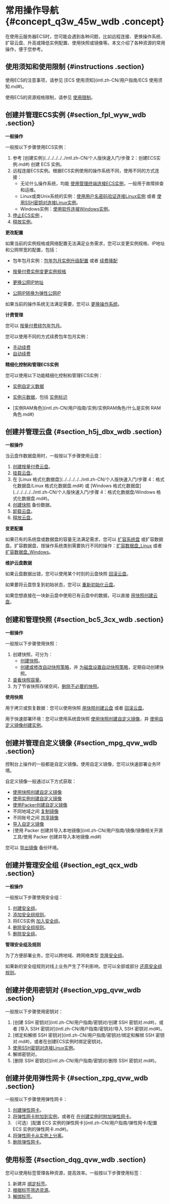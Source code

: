# 常用操作导航 {#concept_q3w_45w_wdb .concept}

在使用云服务器ECS时，您可能会遇到各种问题，比如远程连接、更换操作系统、扩容云盘、升高或降低实例配置、使用快照或镜像等。本文介绍了各种资源的常用操作，便于您参考。

## 使用须知和使用限制 {#instructions .section}

使用ECS的注意事项，请参见 [ECS 使用须知](intl.zh-CN/用户指南/ECS 使用须知.md#)。

使用ECS的资源规格限制，请参见 [使用限制](intl.zh-CN/用户指南/使用限制.md#)。

## 创建并管理ECS实例 {#section_fpl_wyw_wdb .section}

**一般操作**

一般按以下步骤使用ECS实例：

1.  参考 [创建实例](../../../../../intl.zh-CN/个人版快速入门/步骤 2：创建ECS实例.md#) 创建 ECS 实例。
2.  远程连接ECS实例。根据ECS实例使用的操作系统不同，使用不同的方式连接：
    -   无论什么操作系统，均能 [使用管理终端连接ECS实例](intl.zh-CN/用户指南/连接实例/使用管理终端连接ECS实例.md#)，一般用于故障排查和运维。
    -   Linux或类Unix系统的实例：[使用用户名密码验证连接Linux实例](intl.zh-CN/用户指南/连接实例/使用用户名密码验证连接Linux实例.md#) 或者 [使用SSH密钥对连接Linux实例](intl.zh-CN/用户指南/连接实例/使用SSH密钥对连接Linux实例.md#)。
    -   Windows实例：[使用软件连接Windows实例](intl.zh-CN/用户指南/连接实例/使用软件连接Windows实例.md#)。
3.  [停止ECS实例](intl.zh-CN/用户指南/实例/启动或停止实例.md#) 。
4.  [释放实例](intl.zh-CN/用户指南/实例/释放实例.md#)。

**更改配置**

如果当前的实例规格或网络配置无法满足业务需求，您可以变更实例规格、IP地址和公网带宽的配置，包括：

-   包年包月实例：[包年包月实例升级配置](intl.zh-CN/用户指南/实例/升降配/预付费实例升级配置.md#) 或者 [续费降配](../../../../../intl.zh-CN/产品定价/续费实例/续费降配.md#)
-   [按量付费实例变更实例规格](intl.zh-CN/用户指南/实例/升降配/按量付费实例变更实例规格.md#)

-   [更换公网IP地址](intl.zh-CN/用户指南/实例/修改IP地址/更换公网IP地址.md#)

-   [公网IP转换为弹性公网IP](intl.zh-CN/用户指南/实例/修改IP地址/公网IP转换为弹性公网IP.md#)


如果当前的操作系统无法满足需要，您可以 [更换操作系统](intl.zh-CN/用户指南/实例/更换操作系统.md#)。

**计费管理**

您可以 [按量付费转包年包月](../../../../../intl.zh-CN/产品定价/按量付费转预付费.md#)。

您可以使用不同的方式续费包年包月实例：

-   [手动续费](../../../../../intl.zh-CN/产品定价/续费实例/手动续费.md#)
-   [自动续费](../../../../../intl.zh-CN/产品定价/续费实例/自动续费.md#)

**精细化控制和管理ECS实例**

您可以使用以下功能精细化控制和管理ECS实例：

-   [实例自定义数据](intl.zh-CN/用户指南/实例/实例自定义数据和元数据/实例自定义数据.md#)

-   [实例元数据](intl.zh-CN/用户指南/实例/实例自定义数据和元数据/实例元数据.md#)，包括 [实例标识](intl.zh-CN/用户指南/实例/实例自定义数据和元数据/实例标识.md#)

-   [实例RAM角色](intl.zh-CN/用户指南/实例/实例RAM角色/什么是实例 RAM 角色.md#)


## 创建并管理云盘 {#section_h5j_dbx_wdb .section}

**一般操作**

当云盘作数据盘用时，一般按以下步骤使用云盘：

1.  [创建按量付费云盘](intl.zh-CN/用户指南/云盘/创建按量付费云盘.md#)。
2.  [挂载云盘](intl.zh-CN/用户指南/云盘/挂载云盘.md#)。
3.  在 [Linux 格式化数据盘](../../../../../intl.zh-CN/个人版快速入门/步骤 4：格式化数据盘/Linux 格式化数据盘.md#) 或 [Windows 格式化数据盘](../../../../../intl.zh-CN/个人版快速入门/步骤 4：格式化数据盘/Windows 格式化数据盘.md#)。
4.  [创建快照](intl.zh-CN/用户指南/快照/创建快照.md#) 备份数据。
5.  [卸载云盘](intl.zh-CN/用户指南/云盘/卸载云盘.md#)。
6.  [释放云盘](intl.zh-CN/用户指南/云盘/释放云盘.md#)。

**变更配置**

如果已有的系统盘或数据盘的容量无法满足需求，您可以 [扩容系统盘](intl.zh-CN/用户指南/云盘/扩容云盘/扩容系统盘.md#) 或扩容数据盘。扩容数据盘，按操作系统类别需要执行不同的操作：[扩容数据盘\_Linux](intl.zh-CN/用户指南/云盘/扩容云盘/扩容数据盘_Linux.md#) 或者 [扩容数据盘\_Windows](intl.zh-CN/用户指南/云盘/扩容云盘/扩容数据盘_Windows.md#)。

**维护云盘数据**

如果云盘数据出错，您可以使用某个时刻的云盘快照 [回滚云盘](intl.zh-CN/用户指南/云盘/回滚云盘.md#)。

如果要将云盘恢复到初始状态，您可以 [重新初始化云盘](intl.zh-CN/用户指南/云盘/重新初始化云盘.md#)。

如果您想直接在一块新云盘中使用已有云盘中的数据，可以直接 [用快照创建云盘](intl.zh-CN/用户指南/云盘/用快照创建云盘.md#)。

## 创建和管理快照 {#section_bc5_3cx_wdb .section}

**一般操作**

一般按以下步骤使用快照：

1.  创建快照，可分为：
    -   [创建快照](intl.zh-CN/用户指南/快照/创建快照.md#)。
    -   [创建或修改自动快照策略](intl.zh-CN/用户指南/快照/创建或修改自动快照策略.md#)，并 [为磁盘设置自动快照策略](intl.zh-CN/用户指南/快照/为磁盘设置自动快照策略.md#)，定期自动创建快照。
2.  [查看快照容量](intl.zh-CN/用户指南/快照/查看快照容量.md#)。
3.  为了节省快照存储空间，[删除不必要的快照](intl.zh-CN/用户指南/快照/删除快照和自动快照策略.md#)。

**使用快照**

用于拷贝或恢复数据：您可以使用快照 [用快照创建云盘](intl.zh-CN/用户指南/云盘/用快照创建云盘.md#) 或者 [回滚云盘](intl.zh-CN/用户指南/云盘/回滚云盘.md#)。

用于快速部署环境：您可以使用系统盘快照 [使用快照创建自定义镜像](intl.zh-CN/用户指南/镜像/创建自定义镜像/使用快照创建自定义镜像.md#)，并 [使用自定义镜像创建实例](intl.zh-CN/用户指南/实例/创建实例/使用自定义镜像创建实例.md#)。

## 创建并管理自定义镜像 {#section_mpg_qvw_wdb .section}

控制台上操作的一般都是自定义镜像。使用自定义镜像，您可以快速部署业务环境。

自定义镜像一般通过以下方式获取：

-   [使用快照创建自定义镜像](intl.zh-CN/用户指南/镜像/创建自定义镜像/使用快照创建自定义镜像.md#)
-   [使用实例创建自定义镜像](intl.zh-CN/用户指南/镜像/创建自定义镜像/使用实例创建自定义镜像.md#)
-   [使用Packer创建自定义镜像](intl.zh-CN/用户指南/镜像/镜像相关开源工具/使用Packer创建自定义镜像.md#)
-   不同地域之间 [复制镜像](intl.zh-CN/用户指南/镜像/复制镜像.md#)
-   不同账号之间 [共享镜像](intl.zh-CN/用户指南/镜像/共享镜像.md#)
-   [导入自定义镜像](intl.zh-CN/用户指南/镜像/导入镜像/导入自定义镜像.md#)
-   [使用 Packer 创建并导入本地镜像](intl.zh-CN/用户指南/镜像/镜像相关开源工具/使用 Packer 创建并导入本地镜像.md#)

您可以 [导出镜像](intl.zh-CN/用户指南/镜像/导出镜像.md#) 备份环境。

## 创建并管理安全组 {#section_egt_qcx_wdb .section}

**一般操作**

一般按以下步骤使用安全组：

1.  [创建安全组](intl.zh-CN/用户指南/安全组/创建安全组.md#)。
2.  [添加安全组规则](intl.zh-CN/用户指南/安全组/添加安全组规则.md#)。
3.  将ECS实例 [加入安全组](intl.zh-CN/用户指南/安全组/加入安全组.md#)。
4.  [删除安全组规则](intl.zh-CN/用户指南/安全组/删除安全组规则.md#)。
5.  [删除安全组](intl.zh-CN/用户指南/安全组/删除安全组.md#)。

**管理安全组及规则**

为了方便部署业务，您可以跨地域、跨网络类型 [克隆安全组](intl.zh-CN/用户指南/安全组/克隆安全组.md#)。

如果新的安全组规则对线上业务产生了不利影响，您可以全部或部分 [还原安全组规则](intl.zh-CN/用户指南/安全组/还原安全组规则.md#)。

## 创建并使用密钥对 {#section_vpg_qvw_wdb .section}

一般按以下步骤使用密钥对：

1.  [创建 SSH 密钥对](intl.zh-CN/用户指南/密钥对/创建 SSH 密钥对.md#)，或者 [导入 SSH 密钥对](intl.zh-CN/用户指南/密钥对/导入 SSH 密钥对.md#)。
2.  [绑定和解绑 SSH 密钥对](intl.zh-CN/用户指南/密钥对/绑定和解绑 SSH 密钥对.md#)，或者在创建ECS实例时绑定密钥对。
3.  [使用SSH密钥对连接Linux实例](intl.zh-CN/用户指南/连接实例/使用SSH密钥对连接Linux实例.md#)。
4.  解绑密钥对。
5.  [删除 SSH 密钥对](intl.zh-CN/用户指南/密钥对/删除 SSH 密钥对.md#)。

## 创建并使用弹性网卡 {#section_zpg_qvw_wdb .section}

一般按以下步骤使用弹性网卡：

1.  [创建弹性网卡](intl.zh-CN/用户指南/弹性网卡/创建弹性网卡.md#)。
2.  [将弹性网卡附加到实例](intl.zh-CN/用户指南/弹性网卡/将弹性网卡附加到实例.md#)，或者在 [在创建实例时附加弹性网卡](intl.zh-CN/用户指南/弹性网卡/在创建实例时附加弹性网卡.md#)。
3.  （可选）[配置 ECS 实例的弹性网卡](intl.zh-CN/用户指南/弹性网卡/配置 ECS 实例的弹性网卡.md#)。
4.  [将弹性网卡从实例上分离](intl.zh-CN/用户指南/弹性网卡/将弹性网卡从实例上分离.md#)。
5.  [删除弹性网卡](intl.zh-CN/用户指南/弹性网卡/删除弹性网卡.md#)。

## 使用标签 {#section_dqg_qvw_wdb .section}

您可以使用标签管理各种资源，提高效率。一般按以下步骤使用标签：

1.  新建并 [绑定标签](intl.zh-CN/用户指南/标签/绑定标签.md#)。
2.  [根据标签筛选资源](intl.zh-CN/用户指南/标签/根据标签筛选资源.md#)。
3.  [解绑标签](intl.zh-CN/用户指南/标签/解绑标签.md#)。

